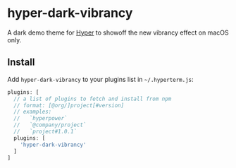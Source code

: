 # hyper-dark-vibrancy

A dark demo theme for [Hyper](https://hyper.is) to showoff the new vibrancy effect on macOS only.

## Install

Add `hyper-dark-vibrancy` to your plugins list in `~/.hyperterm.js`:

```js
plugins: [
  // a list of plugins to fetch and install from npm
  // format: [@org/]project[#version]
  // examples:
  //   `hyperpower`
  //   `@company/project`
  //   `project#1.0.1`
  plugins: [
    'hyper-dark-vibrancy'
  ]
]
